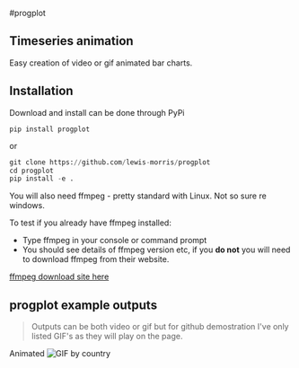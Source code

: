#progplot

## Timeseries animation

Easy creation of video or gif animated bar charts.
 
## Installation

Download and install can be done through PyPi

```
pip install progplot
```
or

```python
git clone https://github.com/lewis-morris/progplot
cd progplot
pip install -e .
```

You will also need ffmpeg - pretty standard with Linux. Not so sure re windows.

To test if you already have ffmpeg installed:
* Type ffmpeg in your console or command prompt
* You should see details of ffmpeg version etc, if you **do not** you will need to download ffmpeg from their website.

[ffmpeg download site here](https://www.ffmpeg.org/download.html)

## progplot example outputs

> Outputs can be both video or gif but for github demostration I've only listed GIF's as they will play on the page. 

Animated 
![GIF by country](./examples/deathsbycountrywithflag.gif "Animated GIF by countrty ")



